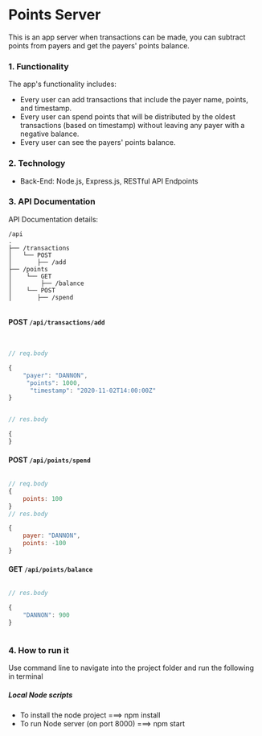 # Points Server

This is an app server when transactions can be made, you can subtract points from payers and get the payers' points balance.

### 1. Functionality

The app's functionality includes:

- Every user can add transactions that include the payer name, points, and timestamp.
- Every user can spend points that will be distributed by the oldest transactions (based on timestamp) without leaving any payer with a negative balance.
- Every user can see the payers' points balance.

### 2. Technology

- Back-End: Node.js, Express.js, RESTful API Endpoints

### 3. API Documentation

API Documentation details:

```text
/api
.
├── /transactions
│   └── POST
│       ├── /add
├── /points
│    └── GET
│        ├── /balance
│    └── POST
│       ├── /spend


```

#### POST `/api/transactions/add`

```js


// req.body

{ 
    "payer": "DANNON",
     "points": 1000,
      "timestamp": "2020-11-02T14:00:00Z" 
}


// res.body

{
}

```

#### POST `/api/points/spend`

```js

// req.body
{
    points: 100
}
// res.body

{ 
    payer: "DANNON",
    points: -100
}


```

#### GET `/api/points/balance`

```js

// res.body

{
    "DANNON": 900
}



```

### 4. How to run it

Use command line to navigate into the project folder and run the following in terminal

##### Local Node scripts

- To install the node project ===> npm install
- To run Node server (on port 8000) ===> npm start

